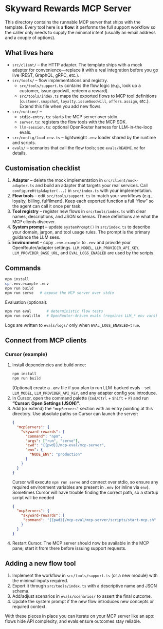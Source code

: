 # Skyward Rewards MCP Server

This directory contains the runnable MCP server that ships with the template. Every tool here is a **flow**: it performs the full support workflow so the caller only needs to supply the minimal intent (usually an email address and a couple of options).

## What lives here
- `src/client/` – the HTTP adapter. The template ships with a mock adapter for convenience—replace it with a real integration before you go live (REST, GraphQL, gRPC, etc.).
- `src/tools/` – flow implementations and registry.
  - `src/tools/support.ts` contains the flow logic (e.g., look up a customer, issue goodwill, redeem a reward).
  - `src/tools/index.ts` maps the exported flows to MCP tool definitions (`customer.snapshot`, `loyalty.issueGoodwill`, `offers.assign`, etc.). Extend this file when you add new flows.
- `src/runtime/` –
  - `stdio-entry.ts`: starts the MCP server over stdio.
  - `server.ts`: registers the flow tools with the MCP SDK.
  - `llm-session.ts`: optional OpenRouter harness for LLM-in-the-loop evals.
- `src/config/load-env.ts` – lightweight `.env` loader shared by the runtime and scripts.
- `evals/` – scenarios that call the flow tools; see `evals/README.md` for details.

## Customisation checklist
1. **Adapter** – delete the mock implementation in `src/client/mock-adapter.ts` and build an adapter that targets your real services. Call `configureHttpAdapter(...)` in `src/index.ts` with your implementation.
2. **Flow tools** – edit `src/tools/support.ts` to match your workflows (e.g., loyalty, billing, fulfilment). Keep each exported function a full “flow” so the agent can call it once per task.
3. **Tool registry** – register new flows in `src/tools/index.ts` with clear names, descriptions, and JSON schemas. These definitions are what the MCP clients discover.
4. **System prompt** – update `systemPrompt()` in `src/index.ts` to describe your domain, jargon, and tool usage rules. The prompt is the primary guidance the LLM sees.
5. **Environment** – copy `.env.example` to `.env` and provide your OpenRouter/adapter settings. `LLM_MODEL`, `LLM_PROVIDER_API_KEY`, `LLM_PROVIDER_BASE_URL`, and `EVAL_LOGS_ENABLED` are used by the scripts.

## Commands
```bash
npm install
cp .env.example .env
npm run build
npm run serve   # expose the MCP server over stdio
```

Evaluation (optional):
```bash
npm run eval       # deterministic flow tests
npm run eval:llm   # OpenRouter-driven evals (requires LLM_* env vars)
```
Logs are written to `evals/logs/` only when `EVAL_LOGS_ENABLED=true`.

## Connect from MCP clients

### Cursor (example)
1. Install dependencies and build once:
   ```bash
   npm install
   npm run build
   ```
   (Optional) create a `.env` file if you plan to run LLM-backed evals—set `LLM_MODEL`, `LLM_PROVIDER_API_KEY`, and any adapter config you introduce.
2. In Cursor, open the command palette (`Cmd/Ctrl` + `Shift` + `P`) and run **“Cursor: Open Settings (JSON)”**.
3. Add (or extend) the `"mcpServers"` section with an entry pointing at this directory. Use absolute paths so Cursor can launch the server:
   ```json
   {
     "mcpServers": {
       "skyward-rewards": {
         "command": "npm",
         "args": ["run", "serve"],
         "cwd": "{{pwd}}/mcp-eval/mcp-server",
         "env": {
           "NODE_ENV": "production"
         }
       }
     }
   }
   ```
   Cursor will execute `npm run serve` and connect over stdio, so ensure any required environment variables are present in `.env` (or inline via `env`).
   Sometimes Cursor will have trouble finding the correct path, so a startup script will be needed
   ```json
   {
     "mcpServers": {
       "skyward-rewards": {
        "command": "{{pwd}}/mcp-eval/mcp-server/scripts/start-mcp.sh"
       }
     }
   }
   ```   
4. Restart Cursor. The MCP server should now be available in the MCP pane; start it from there before issuing support requests.

## Adding a new flow tool
1. Implement the workflow in `src/tools/support.ts` (or a new module) with the minimal inputs required.
2. Export it through `src/tools/index.ts` with a descriptive name and JSON schema.
3. Add/adjust scenarios in `evals/scenarios/` to assert the final outcome.
4. Update the system prompt if the new flow introduces new concepts or required context.

With these pieces in place you can iterate on your MCP server like an app: flows hide API complexity, and evals ensure outcomes stay reliable.
